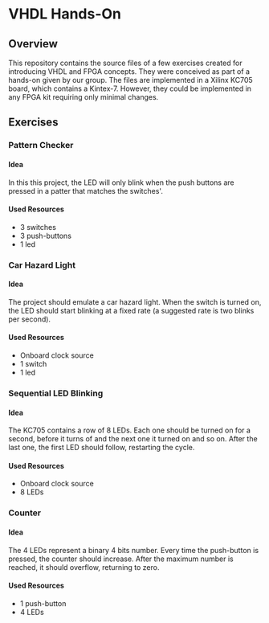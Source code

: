# VHDL Hands-On

## Overview
This repository contains the source files of a few exercises created for introducing VHDL and FPGA concepts. They were conceived as part of a hands-on given by our group. The files are implemented in a Xilinx KC705 board, which contains a Kintex-7. However, they could be implemented in any FPGA kit requiring only minimal changes.

## Exercises

### Pattern Checker
#### Idea
In this this project, the LED will only blink when the push buttons are pressed in a patter that matches the switches'. 
#### Used Resources
- 3 switches
- 3 push-buttons
- 1 led

### Car Hazard Light
#### Idea
The project should emulate a car hazard light. When the switch is turned on, the LED should start blinking at a fixed rate (a suggested rate is two blinks per second).

#### Used Resources
- Onboard clock source
- 1 switch
- 1 led

### Sequential LED Blinking
#### Idea
The KC705 contains a row of 8 LEDs. Each one should be turned on for a second, before it turns of and the next one it turned on and so on. After the last one, the first LED should follow, restarting the cycle. 
#### Used Resources
- Onboard clock source
- 8 LEDs

### Counter
#### Idea
The 4 LEDs represent a binary 4 bits number. Every time the push-button is pressed, the counter should increase. After the maximum number is reached, it should overflow, returning to zero.
#### Used Resources
- 1 push-button 
- 4 LEDs
